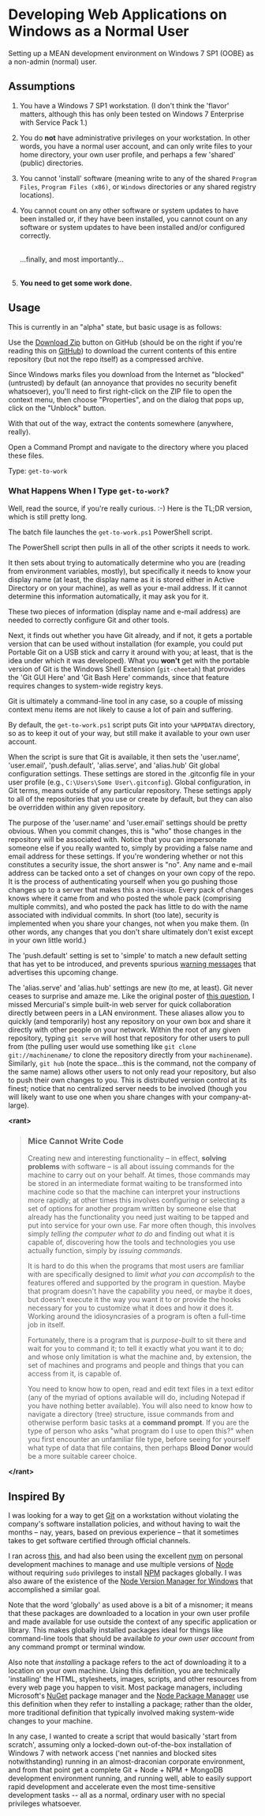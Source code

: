 Developing Web Applications on Windows as a Normal User
=======================================================

Setting up a MEAN development environment on Windows 7 SP1 (OOBE) as a
non-admin (normal) user.

Assumptions
-----------

1.  You have a Windows 7 SP1 workstation. (I don't think the 'flavor' matters,
    although this has only been tested on Windows 7 Enterprise with Service
    Pack 1.)
2.  You do **not** have administrative privileges on your workstation. In
    other words, you have a normal user account, and can only write files to
    your home directory, your own user profile, and perhaps a few 'shared'
    (public) directories.
3.  You cannot 'install' software (meaning write to any of the shared
    `Program Files`, `Program Files (x86)`, or `Windows` directories or any
    shared registry locations).
4.  You cannot count on any other software or system updates to have been
    installed or, if they have been installed, you cannot count on any
    software or system updates to have been installed and/or configured
    correctly.<br/><br/>

    ...finally, and most importantly...<br/><br/> 

5.  **You need to get some work done.**

Usage
-----

This is currently in an "alpha" state, but basic usage is as follows:

Use the [Download
Zip](https://github.com/MShawnDillon/webdev-win/archive/master.zip) button on
GitHub (should be on the right if you're reading this on [GitHub]) to download
the current contents of this entire repository (but not the repo itself) as a
compressed archive.

Since Windows marks files you download from the Internet as "blocked"
(untrusted) by default (an annoyance that provides no security benefit
whatsoever), you'll need to first right-click on the ZIP file to open the
context menu, then choose "Properties", and on the dialog that pops up, click
on the "Unblock" button.

With that out of the way, extract the contents somewhere (anywhere, really).

Open a Command Prompt and navigate to the directory where you placed these
files.

Type: `get-to-work`

### What Happens When I Type `get-to-work`?

Well, read the source, if you're really curious. :-) Here is the TL;DR version,
which is still pretty long.

The batch file launches the `get-to-work.ps1` PowerShell script.

The PowerShell script then pulls in all of the other scripts it needs to work.

It then sets about trying to automatically determine who you are (reading from
environment variables, mostly), but specifically it needs to know your display
name (at least, the display name as it is stored either in Active Directory or
on your machine), as well as your e-mail address. If it cannot determine this
information automatically, it may ask you for it.

These two pieces of information (display name and e-mail address) are needed
to correctly configure Git and other tools.

Next, it finds out whether you have Git already, and if not, it gets a
portable version that can be used without installation (for example, you could
put Portable Git on a USB stick and carry it around with you; at least, that
is the idea under which it was developed). What you **won't** get with the
portable version of Git is the Windows Shell Extension (`git-cheetah`) that
provides the 'Git GUI Here' and 'Git Bash Here' commands, since that feature
requires changes to system-wide registry keys.

Git is ultimately a command-line tool in any case, so a couple of missing
context menu items are not likely to cause a lot of pain and suffering.

By default, the `get-to-work.ps1` script puts Git into your `%APPDATA%`
directory, so as to keep it out of your way, but still make it available to
your own user account.

When the script is sure that Git is available, it then sets the 'user.name',
'user.email', 'push.default', 'alias.serve', and 'alias.hub' Git global
configuration settings. These settings are stored in the .gitconfig file in
your user profile (e.g., `C:\Users\Some User\.gitconfig`). Global
configuration, in Git terms, means outside of any particular repository. These
settings apply to all of the repositories that you use or create by default,
but they can also be overridden within any given repository.

The purpose of the 'user.name' and 'user.email' settings should be pretty
obvious. When you commit changes, this is "who" those changes in the
repository will be associated with. Notice that you can impersonate someone
else if you really wanted to, simply by providing a false name and email
address for these settings. If you're wondering whether or not this
constitutes a security issue, the short answer is "no". Any name and e-mail
address can be tacked onto a set of changes on your own copy of the repo.
It is the process of authenticating yourself when you go pushing those changes
up to a server that makes this a non-issue. Every pack of changes knows where
it came from and who posted the whole pack (comprising multiple commits), and
who posted the pack has little to do with the name associated with individual
commits. In short (too late), security is implemented when you share your
changes, not when you make them. (In other words, any changes that you don't
share ultimately don't exist except in your own little world.)

The 'push.default' setting is set to 'simple' to match a new default setting
that has yet to be introduced, and prevents spurious [warning
messages][GitPushDefaultWarning] that advertises this upcoming change.

The 'alias.serve' and 'alias.hub' settings are new (to me, at least). Git
never ceases to surprise and amaze me. Like the original poster of [this
question][GitServe], I missed Mercurial's simple built-in web server for quick
collaboration directly between peers in a LAN environment. These aliases allow
you to quickly (and temporarily) host any repository on your own box and share
it directly with other people on your network. Within the root of any given
repository, typing `git serve` will host that repository for other users to
pull from (the pulling user would use something like
`git clone git://machinename/` to clone the repository directly from your
`machinename`). Similarly, `git hub` (note the space...this is the command,
not the company of the same name) allows other users to not only read your
repository, but also to push their own changes to you. This is distributed
version control at its finest; notice that no centralized server needs to be
involved (though you will likely want to use one when you share changes with
your company-at-large).

**&lt;rant&gt;**

> ### Mice Cannot Write Code
>
> Creating new and interesting functionality &#8211; in effect, **solving
> problems** with software &#8211; is all about issuing commands for the
> machine to carry out on your behalf. At times, those commands may be stored
> in an intermediate format waiting to be transformed into machine code so
> that the machine can interpret your instructions more rapidly; at other
> times this involves configuring or selecting a set of options for another
> program written by someone else that already has the functionality you need
> just waiting to be tapped and put into service for your own use. Far more
> often though, this involves simply *telling the computer what to do* and
> finding out what it is capable of, discovering how the tools and
> technologies you use actually function, simply by *issuing commands*.
>
> It is hard to do this when the programs that most users are familiar with
> are specifically designed to *limit what you can accomplish* to the features
> offered and supported by the program in question. Maybe that program doesn't
> have the capability you need, or maybe it does, but doesn't execute it the
> way you want it to or provide the hooks necessary for you to customize what
> it does and how it does it. Working around the idiosyncrasies of a program
> is often a full-time job in itself.
>
> Fortunately, there is a program that is *purpose-built* to sit there and
> wait for you to command it; to tell it exactly what you want it to do; and
> whose only limitation is what the machine and, by extension, the set of
> machines and programs and people and things that you can access from it, is
> capable of.
>
> You need to know how to open, read and edit text files in a text editor (any
> of the myriad of options available will do, including Notepad if you have
> nothing better available). You will also need to know how to navigate a
> directory (tree) structure, issue commands from and otherwise perform basic
> tasks at a **command prompt**. If you are the type of person who asks "what
> program do I use to open this?" when you first encounter an unfamiliar file
> type, before seeing for yourself what type of data that file contains, then
> perhaps **Blood Donor** would be a more suitable career choice. 

**&lt;/rant&gt;**

Inspired By
-----------

I was looking for a way to get
[Git](http://en.wikipedia.org/wiki/Git_%28software%29) on a workstation
without violating the company's software installation policies, and without
having to wait the months &#8211; nay, years, based on previous experience
&#8211; that it sometimes takes to get software certified through official
channels.

I ran across [this][NonAdmin_Git], and had also been using the excellent
[nvm][NVM] on personal development machines to manage and use multiple
versions of [Node][NodeJS] without requiring `sudo` privileges to install
[NPM][NPM] packages globally. I was also aware of the existence of the
[Node Version Manager for Windows][NVMW] that accomplished a similar goal.

Note that the word 'globally' as used above is a bit of a misnomer; it means
that these packages are downloaded to a location in your own user profile
and made available for use outside the context of any specific application or
library. This makes globally installed packages ideal for things like
command-line tools that should be available *to your own user account* from
any command prompt or terminal window.

Also note that *installing* a package refers to the act of downloading it to
a location on your own machine. Using this definition, you are technically
'installing' the HTML, stylesheets, images, scripts, and other resources from
every web page you happen to visit. Most package managers, including
Microsoft's [NuGet][NuGet] package manager and the [Node Package Manager][NPM]
use this definition when they refer to installing a package; rather than the
older, more traditional definition that typically involved making system-wide
changes to your machine.

In any case, I wanted to create a script that would basically 'start from
scratch', assuming only a locked-down out-of-the-box installation of Windows
7 with network access ('net nannies and blocked sites notwithstanding) running
in an almost-draconian corporate environment, and from that point get a
complete Git + Node + NPM + MongoDB development environment running, and
running well, able to easily support rapid development and accelerate even the
most time-sensitive development tasks -- all as a normal, ordinary user with
no special privileges whatsoever.

[NonAdmin_Git]: http://davidpp.com/git-on-windows-with-no-admin-rights-in-3-steps/ "Git on Windows with no admin rights in 3 steps."
[NVM]: https://github.com/creationix/nvm "Node Version Manager"
[NVMW]: https://github.com/hakobera/nvmw "Node Version Manager for Windows"
[NodeJS]: http://nodejs.org/ "NodeJS"
[NPM]: https://www.npmjs.org/ "Node Packaged Modules"
[NuGet]: https://www.nuget.org/ "NuGet Gallery"
[NPMConfig]: https://www.npmjs.org/doc/misc/npm-config.html "NPM Configuration Settings"
[GitHub]: https://github.com/ "GitHub"
[GitPushDefaultWarning]: http://stackoverflow.com/questions/13148066/warning-push-default-is-unset-its-implicit-value-is-changing-in-git-2-0
[GitServe]: http://stackoverflow.com/questions/377213/git-serve-i-would-like-it-that-simple

